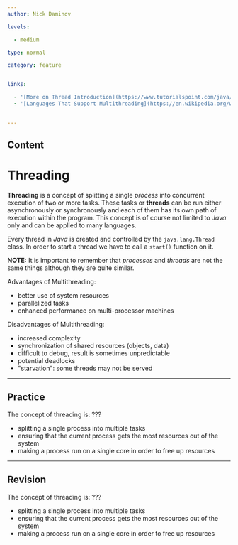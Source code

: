 ```yaml
---
author: Nick Daminov

levels:

  - medium

type: normal

category: feature


links:

  - '[More on Thread Introduction](https://www.tutorialspoint.com/java/java_multithreading.htm){website}'
  - '[Languages That Support Multithreading](https://en.wikipedia.org/wiki/List_of_concurrent_and_parallel_programming_languages){website}'


---
```

## Content
# Threading

**Threading** is a concept of splitting a single *process* into concurrent execution of two or more tasks. These tasks or **threads** can be run either asynchronously or synchronously and each of them has its own path of execution within the program. This concept is of course not limited to *Java* only and can be applied to many languages.

Every thread in *Java* is created and controlled by the `java.lang.Thread` class. In order to start a thread we have to call a `start()` function on it.

**NOTE:** It is important to remember that *processes* and *threads* are not the same things although they are quite similar.

Advantages of Multithreading:
- better use of system resources
- parallelized tasks
- enhanced performance on multi-processor machines

Disadvantages of Multithreading:
- increased complexity
- synchronization of shared resources (objects, data)
- difficult to debug, result is sometimes unpredictable
- potential deadlocks
- "starvation": some threads may not be served

---
## Practice

The concept of threading is: ???


* splitting a single process into multiple tasks
* ensuring that the current process gets the most resources out of the system
* making a process run on a single core in order to free up resources

---
## Revision

The concept of threading is: ???


* splitting a single process into multiple tasks
* ensuring that the current process gets the most resources out of the system
* making a process run on a single core in order to free up resources

